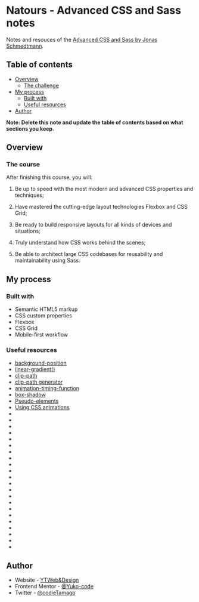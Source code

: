 # Natours - Advanced CSS and Sass notes

Notes and resouces of the [Advanced CSS and Sass by Jonas Schmedtmann](https://www.udemy.com/).

## Table of contents

- [Overview](#overview)
  - [The challenge](#the-challenge)
- [My process](#my-process)
  - [Built with](#built-with)
  - [Useful resources](#useful-resources)
- [Author](#author)

**Note: Delete this note and update the table of contents based on what sections you keep.**

## Overview

### The course

After finishing this course, you will:

1) Be up to speed with the most modern and advanced CSS properties and techniques;

2) Have mastered the cutting-edge layout technologies Flexbox and CSS Grid;

3) Be ready to build responsive layouts for all kinds of devices and situations;

4) Truly understand how CSS works behind the scenes;

5) Be able to architect large CSS codebases for reusability and maintainability using Sass.



## My process

### Built with

- Semantic HTML5 markup
- CSS custom properties
- Flexbox
- CSS Grid
- Mobile-first workflow

### Useful resources

- [background-position](https://developer.mozilla.org/en-US/docs/Web/CSS/background-position)
- [linear-gradient()](https://developer.mozilla.org/en-US/docs/Web/CSS/gradient/linear-gradient())
- [clip-path](https://developer.mozilla.org/en-US/docs/Web/CSS/clip-path)
- [clip-path generator](https://bennettfeely.com/clippy/)
- [animation-timing-function](https://developer.mozilla.org/en-US/docs/Web/CSS/animation-timing-function)
- [box-shadow](https://developer.mozilla.org/en-US/docs/Web/CSS/box-shadow)
- [Pseudo-elements](https://developer.mozilla.org/en-US/docs/Web/CSS/Pseudo-elements)
- [Using CSS animations](https://developer.mozilla.org/en-US/docs/Web/CSS/CSS_Animations/Using_CSS_animations)
- []()
- []()
- []()
- []()
- []()
- []()
- []()
- []()
- []()
- []()
- []()
- []()
- []()
- []()
- []()
- []()
- []()
- []()
- []()
- []()
- []()
- []()





## Author

- Website - [YTWeb&Design](https://ytwebxdesign.com/)
- Frontend Mentor - [@Yuko-code](https://www.frontendmentor.io/profile/Yuko-code)
- Twitter - [@codieTamago](https://www.twitter.com/codieTamago)
